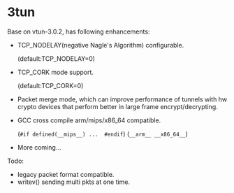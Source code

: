 # 3tun

Base on vtun-3.0.2, has following enhancements:

- TCP_NODELAY(negative Nagle's Algorithm) configurable.
  
  (default:TCP_NODELAY=0)
- TCP_CORK mode support.
  
  (default:TCP_CORK=0)
- Packet merge mode, which can improve performance of tunnels with hw crypto devices that perform better in large frame encrypt/decrypting.
- GCC cross compile arm/mips/x86_64 compatible.
  
  (`#if defined(__mips__) ...  #endif`) (`__arm__ __x86_64__`)
- More coming...

Todo:

- legacy packet format compatible.
- writev() sending multi pkts at one time.
